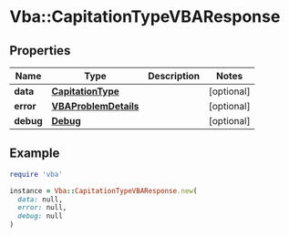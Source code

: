 # Vba::CapitationTypeVBAResponse

## Properties

| Name | Type | Description | Notes |
| ---- | ---- | ----------- | ----- |
| **data** | [**CapitationType**](CapitationType.md) |  | [optional] |
| **error** | [**VBAProblemDetails**](VBAProblemDetails.md) |  | [optional] |
| **debug** | [**Debug**](Debug.md) |  | [optional] |

## Example

```ruby
require 'vba'

instance = Vba::CapitationTypeVBAResponse.new(
  data: null,
  error: null,
  debug: null
)
```

